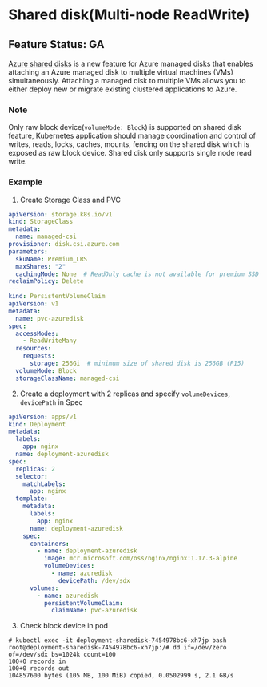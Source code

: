 # Shared disk(Multi-node ReadWrite)

## Feature Status: GA

[Azure shared disks](https://docs.microsoft.com/en-us/azure/virtual-machines/windows/disks-shared) is a new feature for Azure managed disks that enables attaching an Azure managed disk to multiple virtual machines (VMs) simultaneously. Attaching a managed disk to multiple VMs allows you to either deploy new or migrate existing clustered applications to Azure.

### Note

Only raw block device(`volumeMode: Block`) is supported on shared disk feature, Kubernetes application should manage coordination and control of writes, reads, locks, caches, mounts, fencing on the shared disk which is exposed as raw block device. Shared disk only supports single node read write.


###  Example
1. Create Storage Class and PVC

```yaml
apiVersion: storage.k8s.io/v1
kind: StorageClass
metadata:
  name: managed-csi
provisioner: disk.csi.azure.com
parameters:
  skuName: Premium_LRS
  maxShares: "2"
  cachingMode: None  # ReadOnly cache is not available for premium SSD with maxShares>1
reclaimPolicy: Delete
---
kind: PersistentVolumeClaim
apiVersion: v1
metadata:
  name: pvc-azuredisk
spec:
  accessModes:
    - ReadWriteMany
  resources:
    requests:
      storage: 256Gi  # minimum size of shared disk is 256GB (P15)
  volumeMode: Block
  storageClassName: managed-csi
```

2. Create a deployment with 2 replicas and specify `volumeDevices`, `devicePath` in Spec

```yaml
apiVersion: apps/v1
kind: Deployment
metadata:
  labels:
    app: nginx
  name: deployment-azuredisk
spec:
  replicas: 2
  selector:
    matchLabels:
      app: nginx
  template:
    metadata:
      labels:
        app: nginx
      name: deployment-azuredisk
    spec:
      containers:
        - name: deployment-azuredisk
          image: mcr.microsoft.com/oss/nginx/nginx:1.17.3-alpine
          volumeDevices:
            - name: azuredisk
              devicePath: /dev/sdx
      volumes:
        - name: azuredisk
          persistentVolumeClaim:
            claimName: pvc-azuredisk
```

3. Check block device in pod

```console
# kubectl exec -it deployment-sharedisk-7454978bc6-xh7jp bash
root@deployment-sharedisk-7454978bc6-xh7jp:/# dd if=/dev/zero of=/dev/sdx bs=1024k count=100
100+0 records in
100+0 records out
104857600 bytes (105 MB, 100 MiB) copied, 0.0502999 s, 2.1 GB/s
```
